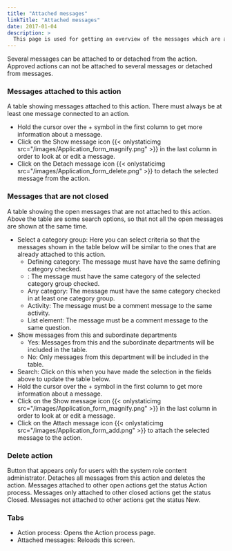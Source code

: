 ```yaml
---
title: "Attached messages"
linkTitle: "Attached messages"
date: 2017-01-04
description: >
  This page is used for getting an overview of the messages which are attached to this action.
---
```

Several messages can be attached to or detached from the action. Approved actions can not be attached to several messages or detached from messages. 

### Messages attached to this action

A table showing messages attached to this action. There must always be at least one message connected to an action.

- Hold the cursor over the + symbol in the first column to get more information about a message.
- Click on the Show message icon {{< onlystaticimg src="/images/Application_form_magnify.png" >}} in the last column in order to look at or edit a message.
- Click on the Detach message icon {{< onlystaticimg src="/images/Application_form_delete.png" >}} to detach the selected message from the action.

### Messages that are not closed

A table showing the open messages that are not attached to this action. Above the table are some search options, so that not all the open messages are shown at the same time.

- Select a category group: Here you can select criteria so that the messages shown in the table below will be similar to the ones that are already attached to this action.
  - Defining category: The message must have have the same defining category checked.
  - <Category group name>: The message must have the same category of the selected category group checked.
  - Any category: The message must have the same category checked in at least one category group.
  - Activity: The message must be a comment message to the same activity.
  - List element: The message must be a comment message to the same question.
- Show messages from this and subordinate departments
  - Yes: Messages from this and the subordinate departments will be included in the table.
  - No: Only messages from this department will be included in the table.
- Search: Click on this when you have made the selection in the fields above to update the table below.
- Hold the cursor over the + symbol in the first column to get more information about a message.
- Click on the Show message icon {{< onlystaticimg src="/images/Application_form_magnify.png" >}} in the last column in order to look at or edit a message.
- Click on the Attach message icon {{< onlystaticimg src="/images/Application_form_add.png" >}} to attach the selected message to the action.

### Delete action

Button that appears only for users with the system role content administrator. Detaches all messages from this action and deletes the action. Messages attached to other open actions get the status Action process. Messages only attached to other closed actions get the status Closed. Messages not attached to other actions get the status New.

### Tabs

- Action process: Opens the Action process page.
- Attached messages: Reloads this screen.

